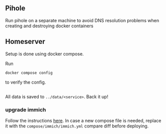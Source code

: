 ## Pihole

Run pihole on a separate machine to avoid DNS resolution problems when creating and destroying docker containers

## Homeserver

Setup is done using docker compose.

Run
```
docker compose config
```
to verify the config.

##

All data is saved to `../data/<service>`. Back it up!


### upgrade immich 

Follow the instructions [here](https://immich.app/docs/install/docker-compose/#upgrading). In case a new compose file is needed, replace it with the `compose/immich/immich.yml` compare diff before deploying.
